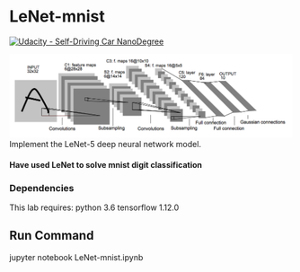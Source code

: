 # LeNet-mnist

[![Udacity - Self-Driving Car NanoDegree](https://s3.amazonaws.com/udacity-sdc/github/shield-carnd.svg)](http://www.udacity.com/drive)

![LeNet-5 Architecture](lenet.png)
Implement the LeNet-5 deep neural network model.

#### Have used LeNet to solve mnist digit classification

### Dependencies
This lab requires:
python 3.6
tensorflow 1.12.0

## Run Command

jupyter notebook LeNet-mnist.ipynb 
